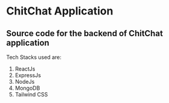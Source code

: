 # ChitChat Application
## Source code for the backend of ChitChat application
Tech Stacks used are: 
1. ReactJs
2. ExpressJs
3. NodeJs
4. MongoDB
5. Tailwind CSS